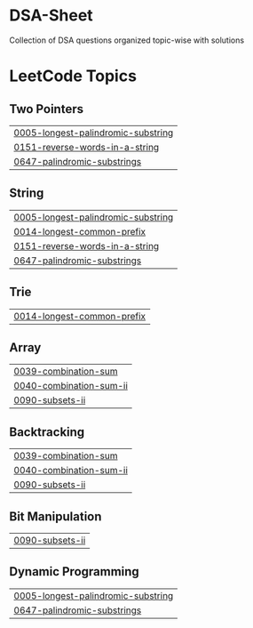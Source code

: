 # DSA-Sheet
Collection of DSA questions organized topic-wise with solutions

<!---LeetCode Topics Start-->
# LeetCode Topics
## Two Pointers
|  |
| ------- |
| [0005-longest-palindromic-substring](https://github.com/ginakohli/DSA-Sheet/tree/master/0005-longest-palindromic-substring) |
| [0151-reverse-words-in-a-string](https://github.com/ginakohli/DSA-Sheet/tree/master/0151-reverse-words-in-a-string) |
| [0647-palindromic-substrings](https://github.com/ginakohli/DSA-Sheet/tree/master/0647-palindromic-substrings) |
## String
|  |
| ------- |
| [0005-longest-palindromic-substring](https://github.com/ginakohli/DSA-Sheet/tree/master/0005-longest-palindromic-substring) |
| [0014-longest-common-prefix](https://github.com/ginakohli/DSA-Sheet/tree/master/0014-longest-common-prefix) |
| [0151-reverse-words-in-a-string](https://github.com/ginakohli/DSA-Sheet/tree/master/0151-reverse-words-in-a-string) |
| [0647-palindromic-substrings](https://github.com/ginakohli/DSA-Sheet/tree/master/0647-palindromic-substrings) |
## Trie
|  |
| ------- |
| [0014-longest-common-prefix](https://github.com/ginakohli/DSA-Sheet/tree/master/0014-longest-common-prefix) |
## Array
|  |
| ------- |
| [0039-combination-sum](https://github.com/ginakohli/DSA-Sheet/tree/master/0039-combination-sum) |
| [0040-combination-sum-ii](https://github.com/ginakohli/DSA-Sheet/tree/master/0040-combination-sum-ii) |
| [0090-subsets-ii](https://github.com/ginakohli/DSA-Sheet/tree/master/0090-subsets-ii) |
## Backtracking
|  |
| ------- |
| [0039-combination-sum](https://github.com/ginakohli/DSA-Sheet/tree/master/0039-combination-sum) |
| [0040-combination-sum-ii](https://github.com/ginakohli/DSA-Sheet/tree/master/0040-combination-sum-ii) |
| [0090-subsets-ii](https://github.com/ginakohli/DSA-Sheet/tree/master/0090-subsets-ii) |
## Bit Manipulation
|  |
| ------- |
| [0090-subsets-ii](https://github.com/ginakohli/DSA-Sheet/tree/master/0090-subsets-ii) |
## Dynamic Programming
|  |
| ------- |
| [0005-longest-palindromic-substring](https://github.com/ginakohli/DSA-Sheet/tree/master/0005-longest-palindromic-substring) |
| [0647-palindromic-substrings](https://github.com/ginakohli/DSA-Sheet/tree/master/0647-palindromic-substrings) |
<!---LeetCode Topics End-->